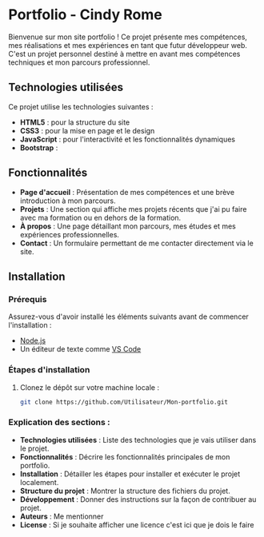 
# Portfolio - Cindy Rome

Bienvenue sur mon site portfolio ! Ce projet présente mes compétences, mes réalisations et mes expériences en tant que futur développeur web. C'est un projet personnel destiné à mettre en avant mes compétences techniques et mon parcours professionnel.

## Technologies utilisées

Ce projet utilise les technologies suivantes :

- **HTML5** : pour la structure du site
- **CSS3** : pour la mise en page et le design
- **JavaScript** : pour l'interactivité et les fonctionnalités dynamiques
- **Bootstrap** :

## Fonctionnalités

- **Page d'accueil** : Présentation de mes compétences et une brève introduction à mon parcours.
- **Projets** : Une section qui affiche mes projets récents que j'ai pu faire avec ma formation ou en dehors de la formation.
- **À propos** : Une page détaillant mon parcours, mes études et mes expériences professionnelles.
- **Contact** : Un formulaire permettant de me contacter directement via le site.

## Installation

### Prérequis

Assurez-vous d'avoir installé les éléments suivants avant de commencer l'installation :

- [Node.js](https://nodejs.org) 
- Un éditeur de texte comme [VS Code](https://code.visualstudio.com/)

### Étapes d'installation

1. Clonez le dépôt sur votre machine locale :

   ```bash
   git clone https://github.com/Utilisateur/Mon-portfolio.git


### Explication des sections :
- **Technologies utilisées** : Liste des technologies que je vais utiliser dans le projet.
- **Fonctionnalités** : Décrire les fonctionnalités principales de mon portfolio.
- **Installation** : Détailler les étapes pour installer et exécuter le projet localement.
- **Structure du projet** : Montrer la structure des fichiers du projet.
- **Développement** : Donner des instructions sur la façon de contribuer au projet.
- **Auteurs** : Me mentionner
- **License** : Si je souhaite afficher une licence c'est ici que je dois le faire 



